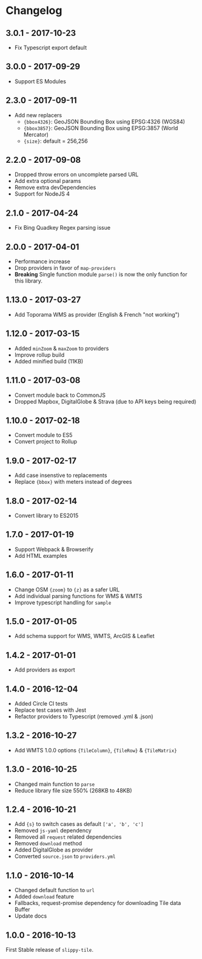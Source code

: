 
# Changelog

## 3.0.1 - 2017-10-23

- Fix Typescript export default

## 3.0.0 - 2017-09-29

- Support ES Modules

## 2.3.0 - 2017-09-11

- Add new replacers
  - `{bbox4326}`: GeoJSON Bounding Box using EPSG:4326 (WGS84)
  - `{bbox3857}`: GeoJSON Bounding Box using EPSG:3857 (World Mercator)
  - `{size}`: default = 256,256

## 2.2.0 - 2017-09-08

- Dropped throw errors on uncomplete parsed URL
- Add extra optional params
- Remove extra devDependencies
- Support for NodeJS 4

## 2.1.0 - 2017-04-24

- Fix Bing Quadkey Regex parsing issue

## 2.0.0 - 2017-04-01

- Performance increase
- Drop providers in favor of `map-providers`
- **Breaking** Single function module `parse()` is now the only function for this library.

## 1.13.0 - 2017-03-27

- Add Toporama WMS as provider (English & French "not working")

## 1.12.0 - 2017-03-15

- Added `minZoom` & `maxZoom` to providers
- Improve rollup build
- Added minified build (11KB)

## 1.11.0 - 2017-03-08

- Convert module back to CommonJS
- Dropped Mapbox, DigitalGlobe & Strava (due to API keys being required)

## 1.10.0 - 2017-02-18

- Convert module to ES5
- Convert project to Rollup

## 1.9.0 - 2017-02-17

- Add case insenstive to replacements
- Replace `{bbox}` with meters instead of degrees

## 1.8.0 - 2017-02-14

- Convert library to ES2015

## 1.7.0 - 2017-01-19

- Support Webpack & Browserify
- Add HTML examples

## 1.6.0 - 2017-01-11

- Change OSM `{zoom}` to `{z}` as a safer URL
- Add individual parsing functions for WMS & WMTS
- Improve typescript handling for `sample`

## 1.5.0 - 2017-01-05

- Add schema support for WMS, WMTS, ArcGIS & Leaflet

## 1.4.2 - 2017-01-01

- Add providers as export

## 1.4.0 - 2016-12-04

- Added Circle CI tests
- Replace test cases with Jest
- Refactor providers to Typescript (removed .yml & .json)

## 1.3.2 - 2016-10-27

- Add WMTS 1.0.0 options `{TileColumn}`, `{TileRow}` & `{TileMatrix}`

## 1.3.0 - 2016-10-25

- Changed main function to `parse`
- Reduce library file size 550% (268KB to 48KB)

## 1.2.4 - 2016-10-21

- Add `{s}` to switch cases as default `['a', 'b', 'c']`
- Removed `js-yaml` dependency
- Removed all `request` related dependencies
- Removed `download` method
- Added DigitalGlobe as provider
- Converted `source.json` to `providers.yml`

## 1.1.0 - 2016-10-14

- Changed default function to `url`
- Added `download` feature
- Fallbacks, request-promise dependency for downloading Tile data Buffer
- Update docs

## 1.0.0 - 2016-10-13

First Stable release of `slippy-tile`.
